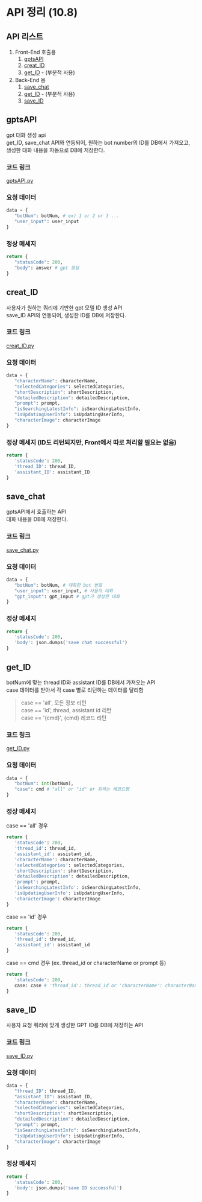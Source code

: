 # API 정리 (10.8)
## API 리스트
1. Front-End 호출용
   1. [gptsAPI](##gptsAPI)
   2. [creat_ID](#creat_ID)
   3. [get_ID](get_ID) - (부분적 사용)
2. Back-End 용
   1. [save_chat](save_chat)
   2. [get_ID](get_ID) - (부분적 사용)
   3. [save_ID](save_ID)

## gptsAPI
gpt 대화 생성 api <br>
get_ID, save_chat API와 연동되어, 원하는 bot number의 ID를 DB에서 가져오고, 생성한 대화 내용을 자동으로 DB에 저장한다.
### 코드 링크
[gptsAPI.py](../aws/gptsAPI.py)
### 요청 데이터
```python
data = {
   "botNum": botNum, # ex) 1 or 2 or 3 ...
   "user_input": user_input
}
```
### 정상 메세지
```python
return {
   "statusCode": 200,
   "body": answer # gpt 응답
}
```

## creat_ID
사용자가 원하는 쿼리에 기반한 gpt 모델 ID 생성 API<br>
save_ID API와 연동되어, 생성한 ID를 DB에 저장한다.
### 코드 링크
[creat_ID.py](../aws/creat_ID.py)
### 요청 데이터
```python
data = {
   "characterName": characterName,
   "selectedCategories": selectedCategories,
   "shortDescription": shortDescription,
   "detailedDescription": detailedDescription,
   "prompt": prompt,
   "isSearchingLatestInfo": isSearchingLatestInfo,
   "isUpdatingUserInfo": isUpdatingUserInfo,
   "characterImage": characterImage
}
```
### 정상 메세지 (ID도 리턴되지만, Front에서 따로 처리할 필요는 없음)
```python
return {
   'statusCode': 200,
   'thread_ID': thread_ID,
   'assistant_ID': assistant_ID
}
```

## save_chat
gptsAPI에서 호출하는 API <br>
대화 내용을 DB에 저장한다.
### 코드 링크
[save_chat.py](../aws/save_chat.py)
### 요청 데이터
```python
data = {
   "botNum": botNum, # 대화한 bot 번호
   "user_input": user_input, # 사용자 대화
   "gpt_input": gpt_input # gpt가 생성한 대화
}
```
### 정상 메세지
```python
return {
   'statusCode': 200,
   'body': json.dumps('save chat successful')
}
```

## get_ID
botNum에 맞는 thread ID와 assistant ID를 DB에서 가져오는 API<br>
case 데이터를 받아서 각 case 별로 리턴하는 데이터를 달리함
> case == 'all', 모든 정보 리턴 <br>
> case == 'id', thread, assistant id 리턴<br>
> case == '{cmd}', {cmd} 레코드 리턴<br>
### 코드 링크
[get_ID.py](../aws/get_ID.py)
### 요청 데이터
```python
data = {
   "botNum": int(botNum),
   "case": cmd # "all" or "id" or 원하는 레코드명
}
```
### 정상 메세지
case == 'all' 경우
```python
return {
   'statusCode': 200,
   'thread_id': thread_id,
   'assistant_id': assistant_id,
   'characterName': characterName,
   'selectedCategories': selectedCategories,
   'shortDescription': shortDescription,
   'detailedDescription': detailedDescription,
   'prompt': prompt,
   'isSearchingLatestInfo': isSearchingLatestInfo,
   'isUpdatingUserInfo': isUpdatingUserInfo,
   'characterImage': characterImage
}
```
case == 'id' 경우
```python
return {
   'statusCode': 200,
   'thread_id': thread_id,
   'assistant_id': assistant_id
}
```
case == cmd 경우 (ex. thread_id or characterName or prompt 등)
```python
return {
   'statusCode': 200,
   case: case # 'thread_id': thread_id or 'characterName': characterName or 'prompt': prompt
}
```

## save_ID
사용자 요청 쿼리에 맞게 생성한 GPT ID를 DB에 저장하는 API
### 코드 링크
[save_ID.py](../aws/save_ID.py)
### 요청 데이터
```python
data = {
   "thread_ID": thread_ID,
   "assistant_ID": assistant_ID,
   "characterName": characterName,
   "selectedCategories": selectedCategories,
   "shortDescription": shortDescription,
   "detailedDescription": detailedDescription,
   "prompt": prompt,
   "isSearchingLatestInfo": isSearchingLatestInfo,
   "isUpdatingUserInfo": isUpdatingUserInfo,
   "characterImage": characterImage
}
```
### 정상 메세지
```python
return {
   'statusCode': 200,
   'body': json.dumps('save ID successful')
}
```
